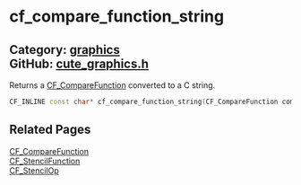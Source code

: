 [](../header.md ':include')

# cf_compare_function_string

Category: [graphics](/api_reference?id=graphics)  
GitHub: [cute_graphics.h](https://github.com/RandyGaul/cute_framework/blob/master/include/cute_graphics.h)  
---

Returns a [CF_CompareFunction](/graphics/cf_comparefunction.md) converted to a C string.

```cpp
CF_INLINE const char* cf_compare_function_string(CF_CompareFunction compare)
```

## Related Pages

[CF_CompareFunction](/graphics/cf_comparefunction.md)  
[CF_StencilFunction](/graphics/cf_stencilfunction.md)  
[CF_StencilOp](/graphics/cf_stencilop.md)  
